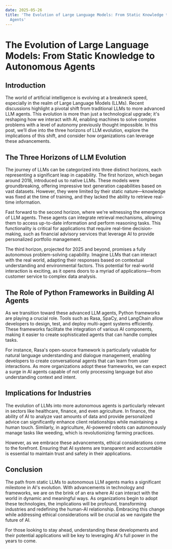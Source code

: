 ```yaml
---
date: 2025-05-26
title: 'The Evolution of Large Language Models: From Static Knowledge to Autonomous
  Agents'
---
```


# The Evolution of Large Language Models: From Static Knowledge to Autonomous Agents

## Introduction

The world of artificial intelligence is evolving at a breakneck speed, especially in the realm of Large Language Models (LLMs). Recent discussions highlight a pivotal shift from traditional LLMs to more advanced LLM agents. This evolution is more than just a technological upgrade; it's reshaping how we interact with AI, enabling machines to solve complex problems with a level of autonomy previously thought impossible. In this post, we’ll dive into the three horizons of LLM evolution, explore the implications of this shift, and consider how organizations can leverage these advancements.

<!-- more -->
## The Three Horizons of LLM Evolution

The journey of LLMs can be categorized into three distinct horizons, each representing a significant leap in capability. The first horizon, which began around 2018, introduced us to native LLMs. These models were groundbreaking, offering impressive text generation capabilities based on vast datasets. However, they were limited by their static nature—knowledge was fixed at the time of training, and they lacked the ability to retrieve real-time information.

Fast forward to the second horizon, where we're witnessing the emergence of LLM agents. These agents can integrate retrieval mechanisms, allowing them to access up-to-date information and perform reasoning tasks. This functionality is critical for applications that require real-time decision-making, such as financial advisory services that leverage AI to provide personalized portfolio management.

The third horizon, projected for 2025 and beyond, promises a fully autonomous problem-solving capability. Imagine LLMs that can interact with the real world, adapting their responses based on contextual understanding and environmental factors. This potential for real-world interaction is exciting, as it opens doors to a myriad of applications—from customer service to complex data analysis.

## The Role of Python Frameworks in Building AI Agents

As we transition toward these advanced LLM agents, Python frameworks are playing a crucial role. Tools such as Rasa, SpaCy, and LangChain allow developers to design, test, and deploy multi-agent systems efficiently. These frameworks facilitate the integration of various AI components, making it easier to create sophisticated agents that can handle complex tasks.

For instance, Rasa's open-source framework is particularly valuable for natural language understanding and dialogue management, enabling developers to create conversational agents that can learn from user interactions. As more organizations adopt these frameworks, we can expect a surge in AI agents capable of not only processing language but also understanding context and intent.

## Implications for Industries

The evolution of LLMs into more autonomous agents is particularly relevant in sectors like healthcare, finance, and even agriculture. In finance, the ability of AI to analyze vast amounts of data and provide personalized advice can significantly enhance client relationships while maintaining a human touch. Similarly, in agriculture, AI-powered robots can autonomously manage tasks like weeding, which is revolutionizing farming practices.

However, as we embrace these advancements, ethical considerations come to the forefront. Ensuring that AI systems are transparent and accountable is essential to maintain trust and safety in their applications.

## Conclusion

The path from static LLMs to autonomous LLM agents marks a significant milestone in AI's evolution. With advancements in technology and frameworks, we are on the brink of an era where AI can interact with the world in dynamic and meaningful ways. As organizations begin to adopt these technologies, the implications will be profound, transforming industries and redefining the human-AI relationship. Embracing this change while addressing ethical considerations will be crucial as we navigate the future of AI. 

For those looking to stay ahead, understanding these developments and their potential applications will be key to leveraging AI's full power in the years to come.